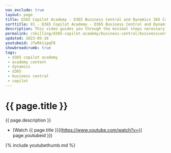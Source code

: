 ```yaml
---
nav_exclude: true
layout: page
title: D365 Copilot Academy - D365 Business Central and Dynamics 365 Copilot
sorttitle: 01 - D365 Copilot Academy - D365 Business Central and Dynamics 365 Copilot
description: This video guides you through the minimal steps necessary to get started quickly in creating a chatbot with expanded natural language capabilities inside of Business Central. Copilot provides AI-powered writing assistance for Business Central users responsible authoring marketing text (product descriptions) on items sold in online shops, like Shopify. With the click of a button, Copilot generates text that's engaging, creative, and highlights key attributes of the specific item. With a bit of reviewing and editing, it's ready to publish. Copilot in Dynamics 365 Business Central help small and medium-sized businesses to bring new products to market faster by producing AI-generated product descriptions.
permalink: /skilling/d365-copilot-academy/business-central/businesscentral-and-copilot
updated: 2023-05-16
youtubeid: JfwRk1ipqF8
showbreadcrumb: true
tags: 
 - d365 copilot academy
 - academy content
 - dynamics
 - d365
 - business central
 - copilot
---
```


# {{ page.title }}

{{ page.description }}

* [Watch {{ page.title }}](https://www.youtube.com/watch?v={{ page.youtubeid }})

{% include youtubethumb.md %}
